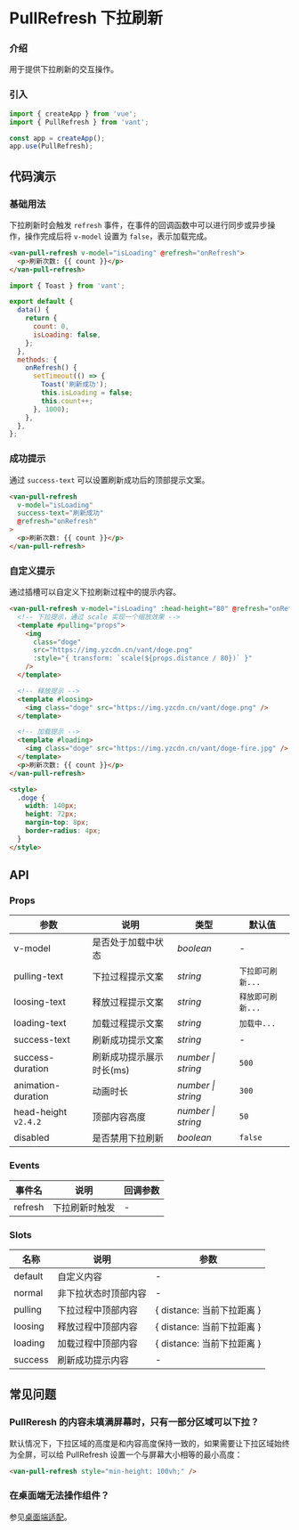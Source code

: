 # PullRefresh 下拉刷新

### 介绍

用于提供下拉刷新的交互操作。

### 引入

```js
import { createApp } from 'vue';
import { PullRefresh } from 'vant';

const app = createApp();
app.use(PullRefresh);
```

## 代码演示

### 基础用法

下拉刷新时会触发 `refresh` 事件，在事件的回调函数中可以进行同步或异步操作，操作完成后将 `v-model` 设置为 `false`，表示加载完成。

```html
<van-pull-refresh v-model="isLoading" @refresh="onRefresh">
  <p>刷新次数: {{ count }}</p>
</van-pull-refresh>
```

```js
import { Toast } from 'vant';

export default {
  data() {
    return {
      count: 0,
      isLoading: false,
    };
  },
  methods: {
    onRefresh() {
      setTimeout(() => {
        Toast('刷新成功');
        this.isLoading = false;
        this.count++;
      }, 1000);
    },
  },
};
```

### 成功提示

通过 `success-text` 可以设置刷新成功后的顶部提示文案。

```html
<van-pull-refresh
  v-model="isLoading"
  success-text="刷新成功"
  @refresh="onRefresh"
>
  <p>刷新次数: {{ count }}</p>
</van-pull-refresh>
```

### 自定义提示

通过插槽可以自定义下拉刷新过程中的提示内容。

```html
<van-pull-refresh v-model="isLoading" :head-height="80" @refresh="onRefresh">
  <!-- 下拉提示，通过 scale 实现一个缩放效果 -->
  <template #pulling="props">
    <img
      class="doge"
      src="https://img.yzcdn.cn/vant/doge.png"
      :style="{ transform: `scale(${props.distance / 80})` }"
    />
  </template>

  <!-- 释放提示 -->
  <template #loosing>
    <img class="doge" src="https://img.yzcdn.cn/vant/doge.png" />
  </template>

  <!-- 加载提示 -->
  <template #loading>
    <img class="doge" src="https://img.yzcdn.cn/vant/doge-fire.jpg" />
  </template>
  <p>刷新次数: {{ count }}</p>
</van-pull-refresh>

<style>
  .doge {
    width: 140px;
    height: 72px;
    margin-top: 8px;
    border-radius: 4px;
  }
</style>
```

## API

### Props

| 参数 | 说明 | 类型 | 默认值 |
| --- | --- | --- | --- |
| v-model | 是否处于加载中状态 | _boolean_ | - |
| pulling-text | 下拉过程提示文案 | _string_ | `下拉即可刷新...` |
| loosing-text | 释放过程提示文案 | _string_ | `释放即可刷新...` |
| loading-text | 加载过程提示文案 | _string_ | `加载中...` |
| success-text | 刷新成功提示文案 | _string_ | - |
| success-duration | 刷新成功提示展示时长(ms) | _number \| string_ | `500` |
| animation-duration | 动画时长 | _number \| string_ | `300` |
| head-height `v2.4.2` | 顶部内容高度 | _number \| string_ | `50` |
| disabled | 是否禁用下拉刷新 | _boolean_ | `false` |

### Events

| 事件名  | 说明           | 回调参数 |
| ------- | -------------- | -------- |
| refresh | 下拉刷新时触发 | -        |

### Slots

| 名称    | 说明                 | 参数                       |
| ------- | -------------------- | -------------------------- |
| default | 自定义内容           | -                          |
| normal  | 非下拉状态时顶部内容 | -                          |
| pulling | 下拉过程中顶部内容   | { distance: 当前下拉距离 } |
| loosing | 释放过程中顶部内容   | { distance: 当前下拉距离 } |
| loading | 加载过程中顶部内容   | { distance: 当前下拉距离 } |
| success | 刷新成功提示内容     | -                          |

## 常见问题

### PullReresh 的内容未填满屏幕时，只有一部分区域可以下拉？

默认情况下，下拉区域的高度是和内容高度保持一致的，如果需要让下拉区域始终为全屏，可以给 PullRefresh 设置一个与屏幕大小相等的最小高度：

```html
<van-pull-refresh style="min-height: 100vh;" />
```

### 在桌面端无法操作组件？

参见[桌面端适配](#/zh-CN/advanced-usage#zhuo-mian-duan-gua-pei)。
